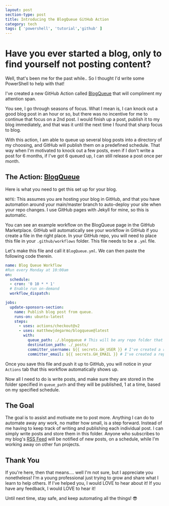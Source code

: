 ```yaml
---
layout: post
section-type: post
title: Introducing the BlogQueue GitHub Action
category: tech
tags: [ 'powershell', 'tutorial','github' ]
---
```


# Have you ever started a blog, only to find yourself not posting content?

Well, that's been me for the past while.. So I thought I'd write some PowerShell to help with that!

I've created a new GitHub Action called [BlogQueue](https://github.com/marketplace/actions/blog-queue-workflow) that will compliment my attention span.

You see, I go through seasons of focus. What I mean is, I can knock out a good blog post in an hour or so, but there was no incentive for me to continue that focus on a 2nd post. I would finish up a post, publish it to my blog immediately, and that was it until the next time I found that sharp focus to blog.

With this action, I am able to queue up several blog posts into a directory of my choosing, and GitHub will publish them on a predefined schedule. That way when I'm motivated to knock out a few posts, even if I don't write a post for 6 months, if I've got 6 queued up, I can still release a post once per month.

## The Action: [BlogQueue](https://github.com/marketplace/actions/blog-queue-workflow)

Here is what you need to get this set up for your blog.

`NOTE`: This assumes you are hosting your blog in GitHub, and that you have automation around your main/master branch to auto-deploy your site when your repo changes. I use GitHub pages with Jekyll for mine, so this is automatic.

You can see an example workflow on the BlogQueue page in the GitHub Marketplace. GitHub will automatically see your workflow in GitHub if you create a file in the right place. In your GitHub repo, you will need to place this file in your `.github/workflows` folder. This file needs to be a `.yml` file.

Let's make this file and call it `BlogQueue.yml`. We can then paste the following code therein.

```yml
name: Blog Queue Workflow
#Run every Monday at 10:00am
on:
  schedule:
  - cron: '0 10 * * 1'
  # Enable run on-demand
  workflow_dispatch:

jobs:
  update-sponsors-section:
    name: Publish blog post from queue.
    runs-on: ubuntu-latest
    steps:
      - uses: actions/checkout@v2
      - uses: matthewjdegarmo/blogqueue@latest
        with:
          queue_path: ./.blogqueue # This will be any repo folder that you want to store your queued blog posts
          destination_path: ./_posts/
          committer_username: ${{ secrets.GH_USER }} # I've created a repo secret in GitHub with my username. This is optional.
          committer_email: ${{ secrets.GH_EMAIL }} # I've created a repo secret in GitHub with my email address. This is optional.
```

Once you save this file and push it up to GitHub, you will notice in your `Actions` tab that this workflow automatically shows up.

Now all I need to do is write posts, and make sure they are stored in the folder specified in `queue_path` and they will be published, 1 at a time, based on my specified schedule.

## The Goal

The goal is to assist and motivate me to post more. Anything I can do to automate away any work, no matter how small, is a step forward. Instead of me having to keep track of writing and publishing each individual post. I can simply write posts and store them in this folder. Anyone who subscribes to my blog's [RSS Feed](https://matthewjdegarmo.com/feed.xml) will be notified of new posts, on a schedule, while I'm working away on other fun projects.

## Thank You

If you're here, then that means.... well I'm not sure, but I appreciate you nonetheless! I'm a young professional just trying to grow and share what I learn to help others. If I've helped you, I would LOVE to hear about it! If you have any feedback, I would LOVE to hear it!

Until next time, stay safe, and keep automating all the things! 😎
